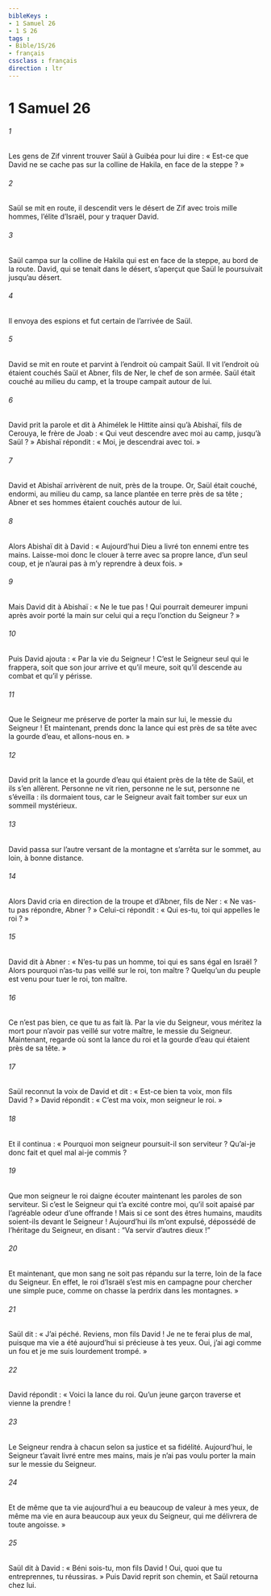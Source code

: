 ```yaml
---
bibleKeys : 
- 1 Samuel 26
- 1 S 26
tags : 
- Bible/1S/26
- français
cssclass : français
direction : ltr
---
```


# 1 Samuel 26

###### 1
Les gens de Zif vinrent trouver Saül à Guibéa pour lui dire : « Est-ce que David ne se cache pas sur la colline de Hakila, en face de la steppe ? »
###### 2
Saül se mit en route, il descendit vers le désert de Zif avec trois mille hommes, l’élite d’Israël, pour y traquer David.
###### 3
Saül campa sur la colline de Hakila qui est en face de la steppe, au bord de la route. David, qui se tenait dans le désert, s’aperçut que Saül le poursuivait jusqu’au désert.
###### 4
Il envoya des espions et fut certain de l’arrivée de Saül.
###### 5
David se mit en route et parvint à l’endroit où campait Saül. Il vit l’endroit où étaient couchés Saül et Abner, fils de Ner, le chef de son armée. Saül était couché au milieu du camp, et la troupe campait autour de lui.
###### 6
David prit la parole et dit à Ahimélek le Hittite ainsi qu’à Abishaï, fils de Cerouya, le frère de Joab : « Qui veut descendre avec moi au camp, jusqu’à Saül ? » Abishaï répondit : « Moi, je descendrai avec toi. »
###### 7
David et Abishaï arrivèrent de nuit, près de la troupe. Or, Saül était couché, endormi, au milieu du camp, sa lance plantée en terre près de sa tête ; Abner et ses hommes étaient couchés autour de lui.
###### 8
Alors Abishaï dit à David : « Aujourd’hui Dieu a livré ton ennemi entre tes mains. Laisse-moi donc le clouer à terre avec sa propre lance, d’un seul coup, et je n’aurai pas à m’y reprendre à deux fois. »
###### 9
Mais David dit à Abishaï : « Ne le tue pas ! Qui pourrait demeurer impuni après avoir porté la main sur celui qui a reçu l’onction du Seigneur ? »
###### 10
Puis David ajouta : « Par la vie du Seigneur ! C’est le Seigneur seul qui le frappera, soit que son jour arrive et qu’il meure, soit qu’il descende au combat et qu’il y périsse.
###### 11
Que le Seigneur me préserve de porter la main sur lui, le messie du Seigneur ! Et maintenant, prends donc la lance qui est près de sa tête avec la gourde d’eau, et allons-nous en. »
###### 12
David prit la lance et la gourde d’eau qui étaient près de la tête de Saül, et ils s’en allèrent. Personne ne vit rien, personne ne le sut, personne ne s’éveilla : ils dormaient tous, car le Seigneur avait fait tomber sur eux un sommeil mystérieux.
###### 13
David passa sur l’autre versant de la montagne et s’arrêta sur le sommet, au loin, à bonne distance.
###### 14
Alors David cria en direction de la troupe et d’Abner, fils de Ner : « Ne vas-tu pas répondre, Abner ? » Celui-ci répondit : « Qui es-tu, toi qui appelles le roi ? »
###### 15
David dit à Abner : « N’es-tu pas un homme, toi qui es sans égal en Israël ? Alors pourquoi n’as-tu pas veillé sur le roi, ton maître ? Quelqu’un du peuple est venu pour tuer le roi, ton maître.
###### 16
Ce n’est pas bien, ce que tu as fait là. Par la vie du Seigneur, vous méritez la mort pour n’avoir pas veillé sur votre maître, le messie du Seigneur. Maintenant, regarde où sont la lance du roi et la gourde d’eau qui étaient près de sa tête. »
###### 17
Saül reconnut la voix de David et dit : « Est-ce bien ta voix, mon fils David ? » David répondit : « C’est ma voix, mon seigneur le roi. »
###### 18
Et il continua : « Pourquoi mon seigneur poursuit-il son serviteur ? Qu’ai-je donc fait et quel mal ai-je commis ?
###### 19
Que mon seigneur le roi daigne écouter maintenant les paroles de son serviteur. Si c’est le Seigneur qui t’a excité contre moi, qu’il soit apaisé par l’agréable odeur d’une offrande ! Mais si ce sont des êtres humains, maudits soient-ils devant le Seigneur ! Aujourd’hui ils m’ont expulsé, dépossédé de l’héritage du Seigneur, en disant : “Va servir d’autres dieux !”
###### 20
Et maintenant, que mon sang ne soit pas répandu sur la terre, loin de la face du Seigneur. En effet, le roi d’Israël s’est mis en campagne pour chercher une simple puce, comme on chasse la perdrix dans les montagnes. »
###### 21
Saül dit : « J’ai péché. Reviens, mon fils David ! Je ne te ferai plus de mal, puisque ma vie a été aujourd’hui si précieuse à tes yeux. Oui, j’ai agi comme un fou et je me suis lourdement trompé. »
###### 22
David répondit : « Voici la lance du roi. Qu’un jeune garçon traverse et vienne la prendre !
###### 23
Le Seigneur rendra à chacun selon sa justice et sa fidélité. Aujourd’hui, le Seigneur t’avait livré entre mes mains, mais je n’ai pas voulu porter la main sur le messie du Seigneur.
###### 24
Et de même que ta vie aujourd’hui a eu beaucoup de valeur à mes yeux, de même ma vie en aura beaucoup aux yeux du Seigneur, qui me délivrera de toute angoisse. »
###### 25
Saül dit à David : « Béni sois-tu, mon fils David ! Oui, quoi que tu entreprennes, tu réussiras. » Puis David reprit son chemin, et Saül retourna chez lui.
